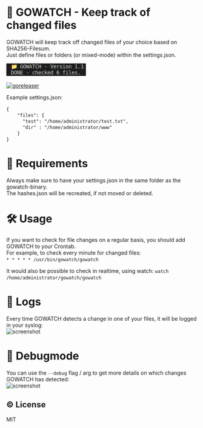 # 📁 GOWATCH - Keep track of changed files 
GOWATCH will keep track off changed files of your choice based on SHA256-Filesum.  
Just define files or folders (or mixed-mode) within the settings.json.
   
![screenshot](screenshot.png?raw=true)
  
[![goreleaser](https://github.com/teyhouse/gowatch/actions/workflows/main.yml/badge.svg)](https://github.com/teyhouse/gowatch/actions/workflows/main.yml)  
  
Example settings.json:
```
{
    "files": {
      "test": "/home/administrator/test.txt",
      "dir" : "/home/administrator/www"
    }
}
```
  
# 📃 Requirements
Always make sure to have your settings.json in the same folder as the gowatch-binary.  
The hashes.json will be recreated, if not moved or deleted.
  
  
# 🛠️ Usage
If you want to check for file changes on a regular basis, you should add GOWATCH to your Crontab.  
For example, to check every minute for changed files:  
```* * * * * /usr/bin/gowatch/gowatch```
  
It would also be possible to check in realtime, using watch:
```watch /home/administrator/gowatch/gowatch```
  
# 📝 Logs
Every time GOWATCH detects a change in one of your files, it will be logged in your syslog:  
![screenshot](log.png?raw=true)
  
# 💭 Debugmode
You can use the ```--debug``` flag / arg to get more details on which changes GOWATCH has detected:  
![screenshot](debug.png?raw=true)
  
## © License
MIT